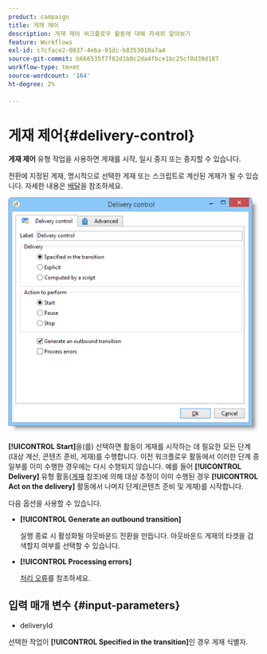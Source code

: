 ```yaml
---
product: campaign
title: 게재 제어
description: 게재 제어 워크플로우 활동에 대해 자세히 알아보기
feature: Workflows
exl-id: c7cface2-0837-4e6a-91dc-b8353010a7a4
source-git-commit: b666535f7f82d1b8c2da4fbce1bc25cf8d39d187
workflow-type: tm+mt
source-wordcount: '164'
ht-degree: 2%

---
```


# 게재 제어{#delivery-control}



**게재 제어** 유형 작업을 사용하면 게재를 시작, 일시 중지 또는 중지할 수 있습니다.

전환에 지정된 게재, 명시적으로 선택한 게재 또는 스크립트로 계산된 게재가 될 수 있습니다. 자세한 내용은 [배달](delivery.md)을 참조하세요.

![](assets/edit_diffusion_act.png)

**[!UICONTROL Start]**&#x200B;을(를) 선택하면 활동이 게재를 시작하는 데 필요한 모든 단계(대상 계산, 콘텐츠 준비, 게재)를 수행합니다. 이전 워크플로우 활동에서 이러한 단계 중 일부를 이미 수행한 경우에는 다시 수행되지 않습니다. 예를 들어 **[!UICONTROL Delivery]** 유형 활동([게재](delivery.md) 참조)에 의해 대상 추정이 이미 수행된 경우 **[!UICONTROL Act on the delivery]** 활동에서 나머지 단계(콘텐츠 준비 및 게재)를 시작합니다.

다음 옵션을 사용할 수 있습니다.

* **[!UICONTROL Generate an outbound transition]**

  실행 종료 시 활성화될 아웃바운드 전환을 만듭니다. 아웃바운드 게재의 타겟을 검색할지 여부를 선택할 수 있습니다.

* **[!UICONTROL Processing errors]**

  [처리 오류](monitoring-workflow-execution.md#processing-errors)를 참조하세요.

## 입력 매개 변수 {#input-parameters}

* deliveryId

선택한 작업이 **[!UICONTROL Specified in the transition]**&#x200B;인 경우 게재 식별자.
